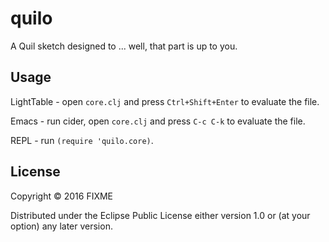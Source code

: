 # quilo

A Quil sketch designed to ... well, that part is up to you.

## Usage

LightTable - open `core.clj` and press `Ctrl+Shift+Enter` to evaluate the file.

Emacs - run cider, open `core.clj` and press `C-c C-k` to evaluate the file.

REPL - run `(require 'quilo.core)`.

## License

Copyright © 2016 FIXME

Distributed under the Eclipse Public License either version 1.0 or (at
your option) any later version.
